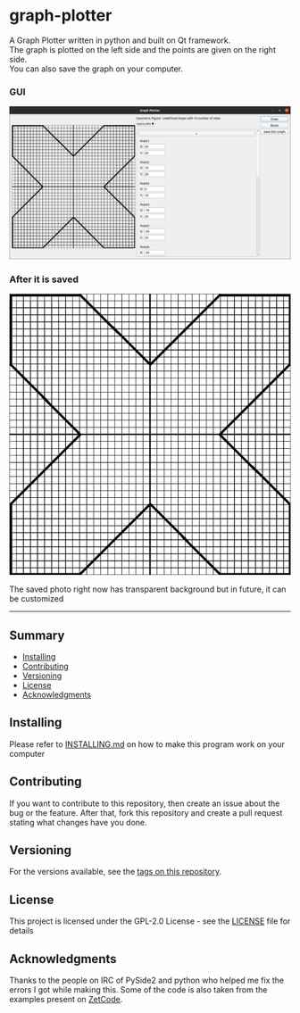 # graph-plotter

A Graph Plotter written in python and built on Qt framework.\
The graph is plotted on the left side and the points are given on the right side.\
You can also save the graph on your computer.
### GUI
![graph](resources/GUI.png)
### After it is saved
![saved](resources/saved.png)

The saved photo right now has transparent background but in future, it can be customized


---
## Summary

  - [Installing](#installing)
  - [Contributing](#contributing)
  - [Versioning](#versioning)
  - [License](#license)
  - [Acknowledgments](#acknowledgments)

## Installing
Please refer to [INSTALLING.md](https://github.com/sumagnadas/graph-plotter/INSTALLING.md) on how to make this program work on your computer


## Contributing
If you want to contribute to this repository, then create an issue about the bug or the feature. After that, fork this repository and create a pull request stating what changes have you done.


## Versioning

For the versions available, see the [tags on this repository](https://github.com/sumagnadas/graph-plotter/tags).  

## License
This project is licensed under the GPL-2.0 License - see the [LICENSE](LICENSE) file for details

## Acknowledgments
Thanks to the people on IRC of PySide2 and python who helped me fix the errors I got while making this. Some of the code is also taken from the examples present on <a href="zetcode.com">ZetCode</a>.
